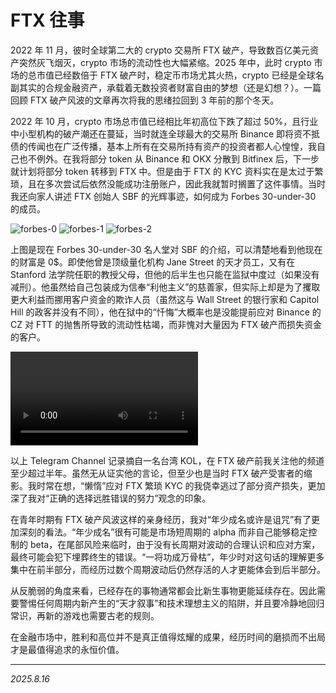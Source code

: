 # FTX 往事

2022 年 11 月，彼时全球第二大的 crypto 交易所 FTX 破产，导致数百亿美元资产突然灰飞烟灭，crypto 市场的流动性也大幅紧缩。2025 年中，此时 crypto 市场的总市值已经数倍于 FTX 破产时，稳定币市场尤其火热，crypto 已经是全球名副其实的合规金融资产，承载着无数投资者财富自由的梦想（还是幻想？）。一篇回顾 FTX 破产风波的文章再次将我的思绪拉回到 3 年前的那个冬天。

2022 年 10 月，crypto 市场总市值已经相比年初高位下跌了超过 50%，且行业中小型机构的破产潮还在蔓延，当时就连全球最大的交易所 Binance 即将资不抵债的传闻也在广泛传播，基本上所有在交易所持有资产的投资者都人心惶惶，我自己也不例外。在我将部分 token 从 Binance 和 OKX 分散到 Bitfinex 后，下一步就计划将部分 token 转移到 FTX 中。但是由于 FTX 的 KYC 资料实在是太过于繁琐，且在多次尝试后依然没能成功注册账户，因此我就暂时搁置了这件事情。当时我还向家人讲述 FTX 创始人 SBF 的光辉事迹，如何成为 Forbes 30-under-30 的成员。

![forbes-0](./img/forbes-0.png)
![forbes-1](./img/forbes-1.png)
![forbes-2](./img/forbes-2.png)

上图是现在 Forbes 30-under-30 名人堂对 SBF 的介绍，可以清楚地看到他现在的财富是 0$。即使他曾是顶级量化机构 Jane Street 的天才员工，又有在 Stanford 法学院任职的教授父母，但他的后半生也只能在监狱中度过（如果没有减刑）。他虽然给自己包装成为信奉“利他主义”的慈善家，但实际上却是为了攫取更大利益而挪用客户资金的欺诈人员（虽然这与 Wall Street 的银行家和 Capitol Hill 的政客并没有不同），他在狱中的“忏悔”大概率也是没能提前应对 Binance 的 CZ 对 FTT 的抛售所导致的流动性枯竭，而非愧对大量因为 FTX 破产而损失资金的客户。

<video controls>
  <source src="./v/benson.mp4" type="video/mp4">
</video>

以上 Telegram Channel 记录摘自一名台湾 KOL，在 FTX 破产前我关注他的频道至少超过半年。虽然无从证实他的言论，但至少也是当时 FTX 破产受害者的缩影。我时常在想，“懒惰”应对 FTX 繁琐 KYC 的我侥幸逃过了部分资产损失，更加深了我对“正确的选择远胜错误的努力”观念的印象。

在青年时期有 FTX 破产风波这样的亲身经历，我对“年少成名或许是诅咒”有了更加深刻的看法。“年少成名”很有可能是市场短周期的 alpha 而非自己能够稳定控制的 beta，在尾部风险来临时，由于没有长周期对波动的合理认识和应对方案，最终可能会犯下埋葬终生的错误。“一将功成万骨枯”，年少时对这句话的理解更多集中在前半部分，而经历过数个周期波动后仍然存活的人才更能体会到后半部分。

从反脆弱的角度来看，已经存在的事物通常都会比新生事物更能延续存在。因此需要警惕任何周期内新产生的“天才叙事”和技术理想主义的陷阱，并且要冷静地回归常识，再新的游戏也需要古老的规则。

在金融市场中，胜利和高位并不是真正值得炫耀的成果，经历时间的磨损而不出局才是最值得追求的永恒价值。

---

*2025.8.16*